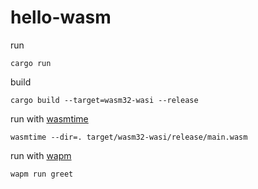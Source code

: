 # hello-wasm

run
```
cargo run
```


build 
```
cargo build --target=wasm32-wasi --release
```

run with [wasmtime](https://github.com/bytecodealliance/wasmtime)
```
wasmtime --dir=. target/wasm32-wasi/release/main.wasm
```

run with [wapm](https://wapm.io/)
```
wapm run greet
```